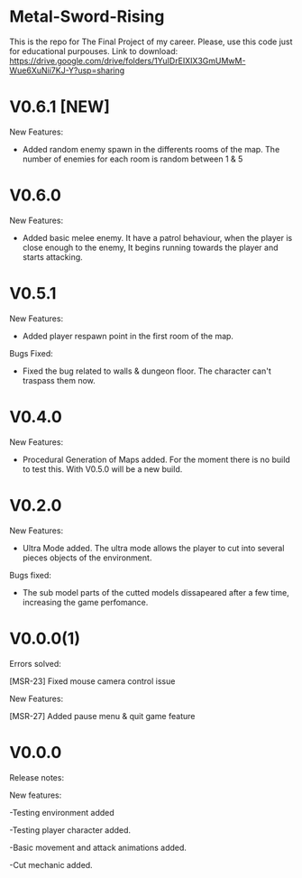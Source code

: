 # Metal-Sword-Rising

This is the repo for The Final Project of my career. Please, use this code just for educational purpouses. Link to download: https://drive.google.com/drive/folders/1YuIDrEIXIX3GmUMwM-Wue6XuNii7KJ-Y?usp=sharing

# V0.6.1 [NEW]

New Features:

- Added random enemy spawn in the differents rooms of the map. The number of enemies for each room is random between 1 & 5 


# V0.6.0 

New Features:

- Added basic melee enemy. It have a patrol behaviour, when the player is close enough to the enemy, It begins running towards the player and starts attacking.


# V0.5.1 

New Features:

- Added player respawn point in the first room of the map.

Bugs Fixed:

- Fixed the bug related to walls & dungeon floor. The character can't traspass them now.

# V0.4.0 

New Features:

- Procedural Generation of Maps added. For the moment there is no build to test this. With V0.5.0 will be a new build.

# V0.2.0 

New Features:

- Ultra Mode added. The ultra mode allows the player to cut into several pieces objects of the environment.

Bugs fixed:

- The sub model parts of the cutted models dissapeared after a few time, increasing the game perfomance.

# V0.0.0(1)

Errors solved:

[MSR-23] Fixed mouse camera control issue

New Features:

[MSR-27] Added pause menu & quit game feature

# V0.0.0 
 Release notes: 
 
New features:

 -Testing environment added
 
 -Testing player character added.
 
 -Basic movement and attack animations added.
 
 -Cut mechanic added.
